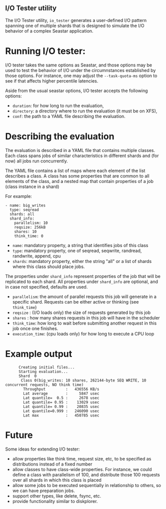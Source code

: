 ## I/O Tester utility

The I/O Tester utility, `io_tester` generates a user-defined I/O pattern
spanning one of multiple shards that is designed to simulate the I/O behavior
of a complex Seastar application.

# Running I/O tester:

I/O tester takes the same options as Seastar, and those options may be used
to test the behavior of I/O under the circumnstances established by those
options. For instance, one may adjust the `--task-quota-ms` option to see
if that affects higher percentile latencies.

Aside from the usual seastar options, I/O tester accepts the following options:

* `duration`: for how long to run the evaluation,
* `directory`: a directory where to run the evaluation (it must be on XFS),
* `conf`: the path to a YAML file describing the evaluation.

# Describing the evaluation

The evaluation is described in a YAML file that contains multiple classes.
Each class spans jobs of similar characteristics in different shards and (for now)
all jobs run concurrently.

The YAML file contains a list of maps where each element of the list describes a class.
A class has some properties that are common to all elements of the class, and a nested map
that contain properties of a job (class instance in a shard)

For example:

```
- name: big_writes
  type: seqread
  shards: all
  shard_info:
    parallelism: 10
    reqsize: 256kB
    shares: 10
    think_time: 0
```

* `name`: mandatory property, a string that identifies jobs of this class
* `type`: mandatory property, one of seqread, seqwrite, randread, randwrite, append, cpu
* `shards`: mandatory property, either the string "all" or a list of shards where this class should place jobs.

The properties under `shard_info` represent properties of the job that will
be replicated to each shard. All properties under `shard_info` are optional, and in case not specified, defaults are used.

* `parallelism`: the amount of parallel requests this job will generate in a specific shard. Requests can be either active or thinking (see `think_time`)
* `reqsize` : (I/O loads only) the size of requests generated by this job
* `shares` : how many shares requests in this job will have in the scheduler
* `think_time`: how long to wait before submitting another request in this job once one finishes.
* `execution_time`: (cpu loads only) for how long to execute a CPU loop

# Example output

```
      Creating initial files...
      Starting evaluation...
      Shard  0
       Class 0(big_writes: 10 shares, 262144-byte SEQ WRITE, 10 concurrent requests, NO think time)
        Throughput         :   436556 KB/s
        Lat average        :     5847 usec
        Lat quantile=  0.5 :     2678 usec
        Lat quantile= 0.95 :    13029 usec
        Lat quantile= 0.99 :    20835 usec
        Lat quantile=0.999 :   246090 usec
        Lat max            :   450785 usec
```

# Future

Some ideas for extending I/O tester:

* allow properties like think time, request size, etc, to be specified as distributions instead of a fixed number
* allow classes to have class-wide properties. For instance, we could define a class with parallelism of 100, and distribute those 100 requests over all shards in which this class is placed
* allow some jobs to be executed sequentially in relationship to others, so we can have preparation jobs.
* support other types, like delete, fsync, etc.
* provide functionality similar to diskplorer.


